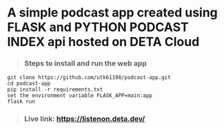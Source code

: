 # A simple podcast app created using FLASK and PYTHON PODCAST INDEX api hosted on DETA Cloud

>### Steps to install and run the web app

    git clone https://github.com/utk61198/podcast-app.git
    cd podcast-app
    pip install -r requirements.txt
    set the environment variable FLASK_APP=main:app
    flask run
 
 >### Live link: https://listenon.deta.dev/




